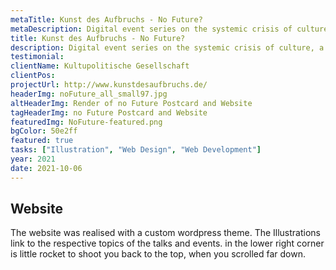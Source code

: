 ```yaml
---
metaTitle: Kunst des Aufbruchs - No Future?
metaDescription: Digital event series on the systemic crisis of culture, a crisis of society. The topic is a culture and politics of transformation.
title: Kunst des Aufbruchs - No Future?
description: Digital event series on the systemic crisis of culture, a crisis of society. The topic is a culture and politics of transformation. The Branding and Logo was developed by Axel Watzke.
testimonial: 
clientName: Kultupolitische Gesellschaft
clientPos: 
projectUrl: http://www.kunstdesaufbruchs.de/
headerImg: noFuture_all_small97.jpg
altHeaderImg: Render of no Future Postcard and Website
tagHeaderImg: no Future Postcard and Website
featuredImg: NoFuture-featured.png
bgColor: 50e2ff
featured: true
tasks: ["Illustration", "Web Design", "Web Development"]
year: 2021
date: 2021-10-06
---
```


## Website
The website was realised with a custom wordpress theme. The Illustrations link to the respective topics of the talks and events. in the lower right corner is little rocket to shoot you back to the top, when you scrolled far down.

